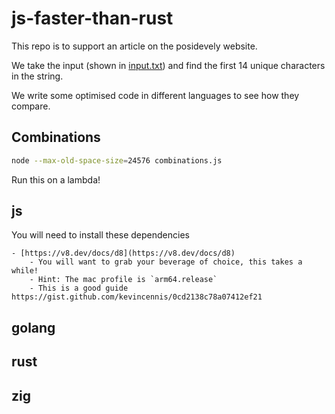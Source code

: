 # js-faster-than-rust

This repo is to support an article on the posidevely website.

We take the input (shown in [input.txt](./input.txt)) and find the first 14 unique characters in the string.

We write some optimised code in different languages to see how they compare.

## Combinations

```sh
node --max-old-space-size=24576 combinations.js
```

Run this on a lambda!

## js

You will need to install these dependencies

    - [https://v8.dev/docs/d8](https://v8.dev/docs/d8)
        - You will want to grab your beverage of choice, this takes a while!
        - Hint: The mac profile is `arm64.release`
        - This is a good guide https://gist.github.com/kevincennis/0cd2138c78a07412ef21

## golang

## rust

## zig

